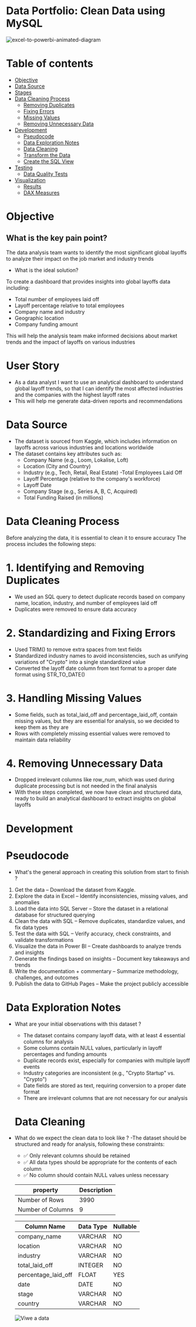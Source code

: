 # Data Portfolio: Clean Data using MySQL 
![excel-to-powerbi-animated-diagram](assets/images/sqlaimge.png)

# Table of contents 

- [Objective](#objective)
- [Data Source](#data-source)
- [Stages](#stages)
- [Data Cleaning Process](#Data-Cleaning-Process)
  - [Removing Duplicates](#Removing-Duplicates)
  - [Fixing Errors](#Fixing-Errors)
  - [Missing Values](#Missing-Values)
  - [Removing Unnecessary Data](#Removing-Unnecessary-Data)
- [Development](#development)
  - [Pseudocode](#pseudocode)
  - [Data Exploration Notes](#Data-Exploration-Notes)
  - [Data Cleaning](#data-cleaning)
  - [Transform the Data](#transform-the-data)
  - [Create the SQL View](#create-the-sql-view)
- [Testing](#testing)
  - [Data Quality Tests](#data-quality-tests)
- [Visualization](#visualization)
  - [Results](#results)
  - [DAX Measures](#dax-measures)



# Objective 

## What is the key pain point?

 The data analysis team wants to identify the most significant global layoffs to analyze their impact on the job market and industry trends

- What is the ideal solution?

To create a dashboard that provides insights into global layoffs data including:

- Total number of employees laid off
-  Layoff percentage relative to total employees
-  Company name and industry
-  Geographic location
-  Company funding amount

 This will help the analysis team make informed decisions about market trends and the impact of layoffs on various industries

# User Story
- As a data analyst I want to use an analytical dashboard to understand global layoff trends, so that I can identify the most affected industries and the companies with the highest
  layoff rates
- This will help me generate data-driven reports and recommendations

# Data Source
- The dataset is sourced from Kaggle, which includes information on layoffs across various industries and locations worldwide
- The dataset contains key attributes such as:
  - Company Name (e.g., Loom, Lokalise, Loft)
  - Location (City and Country)
  - Industry (e.g., Tech, Retail, Real Estate)
  -Total Employees Laid Off
  - Layoff Percentage (relative to the company's workforce)
  - Layoff Date
  - Company Stage (e.g., Series A, B, C, Acquired)
  - Total Funding Raised (in millions)

# Data Cleaning Process

Before analyzing the data, it is essential to clean it to ensure accuracy  The process includes the following steps:
# 1. Identifying and Removing Duplicates
- We used an SQL query to detect duplicate records based on company name, location, industry, and number of employees laid off
- Duplicates were removed to ensure data accuracy
# 2. Standardizing and Fixing Errors
- Used TRIM() to remove extra spaces from text fields
- Standardized industry names to avoid inconsistencies, such as unifying variations of "Crypto" into a single standardized value
- Converted the layoff date column from text format to a proper date format using STR_TO_DATE()
# 3. Handling Missing Values
- Some fields, such as total_laid_off and percentage_laid_off, contain missing values, but they are essential for analysis, so we decided to keep them as they are
- Rows with completely missing essential values were removed to maintain data reliability
# 4. Removing Unnecessary Data
- Dropped irrelevant columns like row_num, which was used during duplicate processing but is not needed in the final analysis
- With these steps completed, we now have clean and structured data, ready to build an analytical dashboard to extract insights on global layoffs


# Development

 # Pseudocode

- What's the general approach in creating this solution from start to finish ?
1. Get the data – Download the dataset from Kaggle.
2. Explore the data in Excel – Identify inconsistencies, missing values, and anomalies
3. Load the data into SQL Server – Store the dataset in a relational database for structured querying
4. Clean the data with SQL – Remove duplicates, standardize values, and fix data types
5. Test the data with SQL – Verify accuracy, check constraints, and validate transformations
6. Visualize the data in Power BI – Create dashboards to analyze trends and insights
7. Generate the findings based on insights – Document key takeaways and trends
8. Write the documentation + commentary – Summarize methodology, challenges, and outcomes
9. Publish the data to GitHub Pages – Make the project publicly accessible

# Data Exploration Notes
- What are your initial observations with this dataset ?
  - The dataset contains company layoff data, with at least 4 essential columns for analysis
  - Some columns contain NULL values, particularly in layoff percentages and funding amounts
  - Duplicate records exist, especially for companies with multiple layoff events
  - Industry categories are inconsistent (e.g., "Crypto Startup" vs. "Crypto")
  - Date fields are stored as text, requiring conversion to a proper date format
  - There are irrelevant columns that are not necessary for our analysis
 
  # Data Cleaning
- What do we expect the clean data to look like ?
-The dataset should be structured and ready for analysis, following these constraints:
  - ✅ Only relevant columns should be retained
  - ✅ All data types should be appropriate for the contents of each column
  - ✅ No column should contain NULL values unless necessary
 
  | property | Description |
  | --- | --- |
  | Number of Rows | 3990 |
  | Number of Columns | 9 |

  | Column Name | Data Type|Nullable|
  | --- | --- |---|
  company_name|VARCHAR|NO
  | location | VARCHAR |NO|
  | industry | VARCHAR |NO|
  |total_laid_off|INTEGER|NO|
  |percentage_laid_off|FLOAT|YES|
  |date|DATE|NO|
  |stage|VARCHAR|NO|
  |country|VARCHAR|NO|


  ![Viwe a data ](assets/images/viweadata.png)




  
